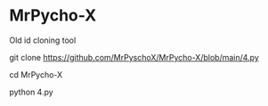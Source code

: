 # MrPycho-X
Old id cloning tool


git clone https://github.com/MrPyschoX/MrPycho-X/blob/main/4.py

cd MrPycho-X

python 4.py
